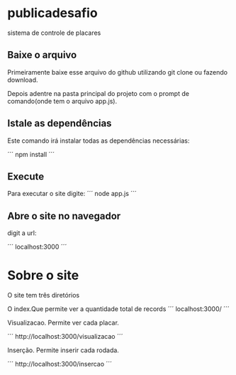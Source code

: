 # publicadesafio
sistema de controle de placares


## Baixe o arquivo

Primeiramente baixe esse arquivo do github utilizando git clone ou fazendo download.

Depois adentre na pasta principal do projeto com o prompt de comando(onde tem o arquivo app.js).

## Istale as dependências

Este comando irá instalar todas as dependências necessárias:

´´´
npm install
´´´

## Execute

Para executar o site digite:
´´´
node app.js
´´´

## Abre o site no navegador

digit a url: 

´´´
localhost:3000
´´´

# Sobre o site

O site tem três diretórios

O index.Que permite ver a quantidade total de records
´´´
localhost:3000/
´´´

Visualizacao. Permite ver cada placar.

´´´
http://localhost:3000/visualizacao
´´´

Inserção. Permite inserir cada rodada.

´´´
http://localhost:3000/insercao
´´´
